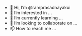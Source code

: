 - 👋 Hi, I’m @ramprasadnayakui
- 👀 I’m interested in ...
- 🌱 I’m currently learning ...
- 💞️ I’m looking to collaborate on ...
- 📫 How to reach me ...

<!---
ramprasadnayakui/ramprasadnayakui is a ✨ special ✨ repository because its `README.md` (this file) appears on your GitHub profile.
You can click the Preview link to take a look at your changes.
--->
